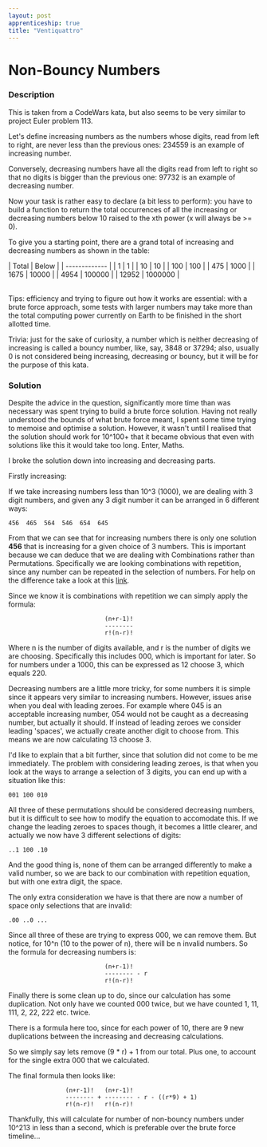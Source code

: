 ```yaml
---
layout: post
apprenticeship: true
title: "Ventiquattro"
---
```


# Non-Bouncy Numbers

### Description

This is taken from a CodeWars kata, but also seems to be very similar to
project Euler problem 113.

Let's define increasing numbers as the numbers whose digits, read from left to
right, are never less than the previous ones: 234559 is an example of
increasing number.

Conversely, decreasing numbers have all the digits read from left to right so
that no digits is bigger than the previous one: 97732 is an example of
decreasing number.

Now your task is rather easy to declare (a bit less to perform): you have to
build a function to return the total occurrences of all the increasing or
decreasing numbers below 10 raised to the xth power (x will always be >= 0).

To give you a starting point, there are a grand total of increasing and
decreasing numbers as shown in the table:

| Total	| Below |
| ------------- |
| 1	    | 1 |
| 10	  | 10 |
| 100	  | 100 |
| 475	  | 1000 |
| 1675	| 10000 |
| 4954	| 100000 |
| 12952	| 1000000 |

<br>
Tips: efficiency and trying to figure out how it works are essential: with
a brute force approach, some tests with larger numbers may take more than the
total computing power currently on Earth to be finished in the short allotted
time.

Trivia: just for the sake of curiosity, a number which is neither decreasing of
increasing is called a bouncy number, like, say, 3848 or 37294; also, usually
0 is not considered being increasing, decreasing or bouncy, but it will be for
the purpose of this kata.

### Solution

Despite the advice in the question, significantly more time than was necessary
was spent trying to build a brute force solution. Having not really understood
the bounds of what brute force meant, I spent some time trying to memoise and
optimise a solution. However, it wasn't until I realised that the solution
should work for 10^100+ that it became obvious that even with solutions like
this it would take too long. Enter, Maths.

I broke the solution down into increasing and decreasing parts.

Firstly increasing:

If we take increasing numbers less than 10^3 (1000), we are dealing with
3 digit numbers, and given any 3 digit number it can be arranged in 6 different
ways:

`456  465  564  546  654  645`

From that we can see that for increasing numbers there is only one solution
**456** that is increasing for a given choice of 3 numbers. This is important
because we can deduce that we are dealing with Combinations rather than
Permutations.  Specifically we are looking combinations with repetition, since
any number can be repeated in the selection of numbers. For help on the
difference take a look at this
[link](https://www.mathsisfun.com/combinatorics/combinations-permutations.html).

Since we know it is combinations with repetition we can simply apply the
formula:

                               (n+r-1)!
                               --------
                               r!(n-r)!

Where n is the number of digits available, and r is the number of digits we are
choosing. Specifically this includes 000, which is important for later. So
for numbers under a 1000, this can be expressed as 12 choose 3, which equals
220.

Decreasing numbers are a little more tricky, for some numbers it is simple
since it appears very similar to increasing numbers. However, issues arise when
you deal with leading zeroes. For example where 045 is an acceptable increasing
number, 054 would not be caught as a decreasing number, but actually it should.
If instead of leading zeroes we consider leading 'spaces', we actually create
another digit to choose from. This means we are now calculating 13 choose 3.

I'd like to explain that a bit further, since that solution did not come to be
me immediately. The problem with considering leading zeroes, is that when you
look at the ways to arrange a selection of 3 digits, you can end up with
a situation like this:

`001 100 010`

All three of these permutations should be considered decreasing numbers, but it
is difficult to see how to modify the equation to accomodate this. If we change
the leading zeroes to spaces though, it becomes a little clearer, and actually
we now have 3 different selections of digits:

`..1 100 .10`

And the good thing is, none of them can be arranged differently to make a valid
number, so we are back to our combination with repetition equation, but with
one extra digit, the space.

The only extra consideration we have is that there are now a number of space
only selections that are invalid:

`.00 ..0 ...`

Since all three of these are trying to express 000, we can remove them. But
notice, for 10^n (10 to the power of n), there will be n invalid numbers. So
the formula for decreasing numbers is:

                               (n+r-1)!
                               -------- - r
                               r!(n-r)!

Finally there is some clean up to do, since our calculation has some
duplication. Not only have we counted 000 twice, but we have counted 1, 11,
111, 2, 22, 222 etc. twice.

There is a formula here too, since for each power of 10, there are 9 new
duplications between the increasing and decreasing calculations.

So we simply say lets remove (9 * r) + 1 from our total. Plus one, to account
for the single extra 000 that we calculated.

The final formula then looks like:

                    (n+r-1)!   (n+r-1)!
                    -------- + -------- - r - ((r*9) + 1)
                    r!(n-r)!   r!(n-r)!

Thankfully, this will calculate for number of non-bouncy numbers under 10^213
in less than a second, which is preferable over the brute force timeline...

